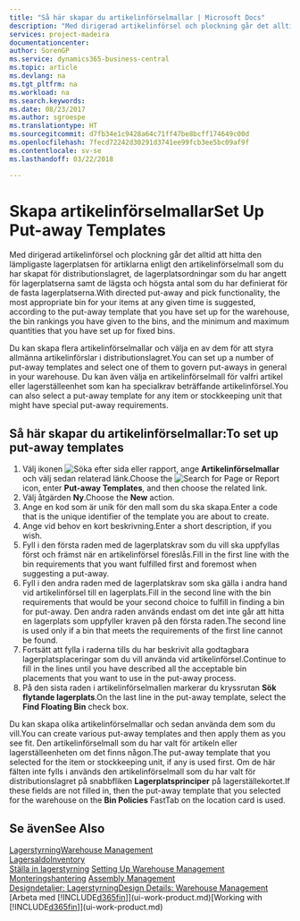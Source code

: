 ```yaml
---
title: "Så här skapar du artikelinförselmallar | Microsoft Docs"
description: "Med dirigerad artikelinförsel och plockning går det alltid att hitta den lämpligaste lagerplatsen för artiklarna enligt den artikelinförselmall som du har skapat för distributionslagret, de lagerplatsordningar som du har angett för lagerplatserna samt de lägsta och högsta antal som du har definierat för de fasta lagerplatserna."
services: project-madeira
documentationcenter: 
author: SorenGP
ms.service: dynamics365-business-central
ms.topic: article
ms.devlang: na
ms.tgt_pltfrm: na
ms.workload: na
ms.search.keywords: 
ms.date: 08/23/2017
ms.author: sgroespe
ms.translationtype: HT
ms.sourcegitcommit: d7fb34e1c9428a64c71ff47be8bcff174649c00d
ms.openlocfilehash: 7fecd72242d30291d3741ee99fcb3ee5bc09af9f
ms.contentlocale: sv-se
ms.lasthandoff: 03/22/2018

---
```

# <a name="set-up-put-away-templates"></a><span data-ttu-id="68198-103">Skapa artikelinförselmallar</span><span class="sxs-lookup"><span data-stu-id="68198-103">Set Up Put-away Templates</span></span>
<span data-ttu-id="68198-104">Med dirigerad artikelinförsel och plockning går det alltid att hitta den lämpligaste lagerplatsen för artiklarna enligt den artikelinförselmall som du har skapat för distributionslagret, de lagerplatsordningar som du har angett för lagerplatserna samt de lägsta och högsta antal som du har definierat för de fasta lagerplatserna.</span><span class="sxs-lookup"><span data-stu-id="68198-104">With directed put-away and pick functionality, the most appropriate bin for your items at any given time is suggested, according to the put-away template that you have set up for the warehouse, the bin rankings you have given to the bins, and the minimum and maximum quantities that you have set up for fixed bins.</span></span>  

<span data-ttu-id="68198-105">Du kan skapa flera artikelinförselmallar och välja en av dem för att styra allmänna artikelinförslar i distributionslagret.</span><span class="sxs-lookup"><span data-stu-id="68198-105">You can set up a number of put-away templates and select one of them to govern put-aways in general in your warehouse.</span></span> <span data-ttu-id="68198-106">Du kan även välja en artikelinförselmall för valfri artikel eller lagerställeenhet som kan ha specialkrav beträffande artikelinförsel.</span><span class="sxs-lookup"><span data-stu-id="68198-106">You can also select a put-away template for any item or stockkeeping unit that might have special put-away requirements.</span></span>  

## <a name="to-set-up-put-away-templates"></a><span data-ttu-id="68198-107">Så här skapar du artikelinförselmallar:</span><span class="sxs-lookup"><span data-stu-id="68198-107">To set up put-away templates</span></span>  
1.  <span data-ttu-id="68198-108">Välj ikonen ![Söka efter sida eller rapport](media/ui-search/search_small.png "Ikonen Söka efter sida eller rapport"), ange **Artikelinförselmallar** och välj sedan relaterad länk.</span><span class="sxs-lookup"><span data-stu-id="68198-108">Choose the ![Search for Page or Report](media/ui-search/search_small.png "Search for Page or Report icon") icon, enter **Put-away Templates**, and then choose the related link.</span></span>  
2.  <span data-ttu-id="68198-109">Välj åtgärden **Ny**.</span><span class="sxs-lookup"><span data-stu-id="68198-109">Choose the **New** action.</span></span>  
3.  <span data-ttu-id="68198-110">Ange en kod som är unik för den mall som du ska skapa.</span><span class="sxs-lookup"><span data-stu-id="68198-110">Enter a code that is the unique identifier of the template you are about to create.</span></span>  
4.  <span data-ttu-id="68198-111">Ange vid behov en kort beskrivning.</span><span class="sxs-lookup"><span data-stu-id="68198-111">Enter a short description, if you wish.</span></span>  
5.  <span data-ttu-id="68198-112">Fyll i den första raden med de lagerplatskrav som du vill ska uppfyllas först och främst när en artikelinförsel föreslås.</span><span class="sxs-lookup"><span data-stu-id="68198-112">Fill in the first line with the bin requirements that you want fulfilled first and foremost when suggesting a put-away.</span></span>  
6.  <span data-ttu-id="68198-113">Fyll i den andra raden med de lagerplatskrav som ska gälla i andra hand vid artikelinförsel till en lagerplats.</span><span class="sxs-lookup"><span data-stu-id="68198-113">Fill in the second line with the bin requirements that would be your second choice to fulfill in finding a bin for put-away.</span></span> <span data-ttu-id="68198-114">Den andra raden används endast om det inte går att hitta en lagerplats som uppfyller kraven på den första raden.</span><span class="sxs-lookup"><span data-stu-id="68198-114">The second line is used only if a bin that meets the requirements of the first line cannot be found.</span></span>  
7.  <span data-ttu-id="68198-115">Fortsätt att fylla i raderna tills du har beskrivit alla godtagbara lagerplatsplaceringar som du vill använda vid artikelinförsel.</span><span class="sxs-lookup"><span data-stu-id="68198-115">Continue to fill in the lines until you have described all the acceptable bin placements that you want to use in the put-away process.</span></span>  
8.  <span data-ttu-id="68198-116">På den sista raden i artikelinförselmallen markerar du kryssrutan **Sök flytande lagerplats**.</span><span class="sxs-lookup"><span data-stu-id="68198-116">On the last line in the put-away template, select the **Find Floating Bin** check box.</span></span>  

<span data-ttu-id="68198-117">Du kan skapa olika artikelinförselmallar och sedan använda dem som du vill.</span><span class="sxs-lookup"><span data-stu-id="68198-117">You can create various put-away templates and then apply them as you see fit.</span></span> <span data-ttu-id="68198-118">Den artikelinförselmall som du har valt för artikeln eller lagerställeenheten om det finns någon.</span><span class="sxs-lookup"><span data-stu-id="68198-118">The put-away template that you selected for the item or stockkeeping unit, if any is used first.</span></span> <span data-ttu-id="68198-119">Om de här fälten inte fylls i används den artikelinförselmall som du har valt för distributionslagret på snabbfliken **Lagerplatsprinciper** på lagerställekortet.</span><span class="sxs-lookup"><span data-stu-id="68198-119">If these fields are not filled in, then the put-away template that you selected for the warehouse on the **Bin Policies** FastTab on the location card is used.</span></span>  

## <a name="see-also"></a><span data-ttu-id="68198-120">Se även</span><span class="sxs-lookup"><span data-stu-id="68198-120">See Also</span></span>  
[<span data-ttu-id="68198-121">Lagerstyrning</span><span class="sxs-lookup"><span data-stu-id="68198-121">Warehouse Management</span></span>](warehouse-manage-warehouse.md)  
[<span data-ttu-id="68198-122">Lagersaldo</span><span class="sxs-lookup"><span data-stu-id="68198-122">Inventory</span></span>](inventory-manage-inventory.md)  
<span data-ttu-id="68198-123">[Ställa in lagerstyrning](warehouse-setup-warehouse.md)   </span><span class="sxs-lookup"><span data-stu-id="68198-123">[Setting Up Warehouse Management](warehouse-setup-warehouse.md)   </span></span>  
<span data-ttu-id="68198-124">[Monteringshantering](assembly-assemble-items.md)  </span><span class="sxs-lookup"><span data-stu-id="68198-124">[Assembly Management](assembly-assemble-items.md)  </span></span>  
[<span data-ttu-id="68198-125">Designdetaljer: Lagerstyrning</span><span class="sxs-lookup"><span data-stu-id="68198-125">Design Details: Warehouse Management</span></span>](design-details-warehouse-management.md)  
<span data-ttu-id="68198-126">[Arbeta med [!INCLUDE[d365fin](includes/d365fin_md.md)]](ui-work-product.md)</span><span class="sxs-lookup"><span data-stu-id="68198-126">[Working with [!INCLUDE[d365fin](includes/d365fin_md.md)]](ui-work-product.md)</span></span>


